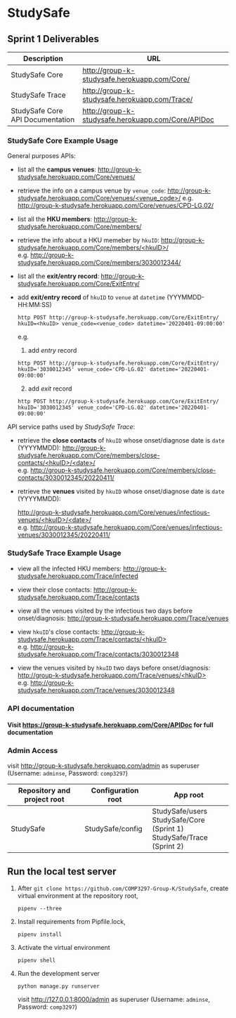 # StudySafe

## Sprint 1 Deliverables

| Description                      | URL                                                |
| -------------------------------- | -------------------------------------------------- |
| StudySafe Core                   | http://group-k-studysafe.herokuapp.com/Core/       |
| StudySafe Trace                  | http://group-k-studysafe.herokuapp.com/Trace/      |
| StudySafe Core API Documentation | http://group-k-studysafe.herokuapp.com/Core/APIDoc |

### StudySafe Core Example Usage

General purposes APIs:

 - list all the **campus venues**: http://group-k-studysafe.herokuapp.com/Core/venues/

 - retrieve the info on a campus venue by `venue_code`: [http://group-k-studysafe.herokuapp.com/Core/venues/<venue_code\>/]() e.g. http://group-k-studysafe.herokuapp.com/Core/venues/CPD-LG.02/
   


 - list all the **HKU members**: http://group-k-studysafe.herokuapp.com/Core/members/
   


 - retrieve the info about a HKU memeber by `hkuID`: [http://group-k-studysafe.herokuapp.com/Core/members/<hkuID\>/]() <br>e.g. http://group-k-studysafe.herokuapp.com/Core/members/3030012344/

 - list all the **exit/entry record**: http://group-k-studysafe.herokuapp.com/Core/ExitEntry/

 - add **exit/entry record** of `hkuID` to `venue` at `datetime` (YYYMMDD-HH:MM:SS)

   ```shell
   http POST http://group-k-studysafe.herokuapp.com/Core/ExitEntry/ hkuID=<hkuID> venue_code=<venue_code> datetime='20220401-09:00:00'
   ```
   
   e.g. 
   
   1. add *entry* record
   
   ```shell
   http POST http://group-k-studysafe.herokuapp.com/Core/ExitEntry/ hkuID='3030012345' venue_code='CPD-LG.02' datetime='20220401-09:00:00'
   ```
   
   2. add *exit* record
   
   ```shell
   http POST http://group-k-studysafe.herokuapp.com/Core/ExitEntry/ hkuID='3030012345' venue_code='CPD-LG.02' datetime='20220401-09:00:00'
   ```

API service paths used by *StudySafe Trace*:

 - retrieve the **close contacts** of `hkuID` whose onset/diagnose date is `date` (YYYYMMDD): [http://group-k-studysafe.herokuapp.com/Core/members/close-contacts/<hkuID\>/<date\>/]() <br>e.g. http://group-k-studysafe.herokuapp.com/Core/members/close-contacts/3030012345/20220411/

 - retrieve the **venues** visited by `hkuID` whose onset/diagnose date is `date` (YYYYMMDD): 

   [http://group-k-studysafe.herokuapp.com/Core/venues/infectious-venues/<hkuID\>/<date\>/]() <br>e.g. http://group-k-studysafe.herokuapp.com/Core/venues/infectious-venues/3030012345/20220411/

### StudySafe Trace Example Usage

 - view all the infected HKU members: http://group-k-studysafe.herokuapp.com/Trace/infected

 - view their close contacts: http://group-k-studysafe.herokuapp.com/Trace/contacts
   
 - view all the venues visited by the infectious two days before onset/diagnosis: http://group-k-studysafe.herokuapp.com/Trace/venues
   
 - view `hkuID`'s close contacts: [http://group-k-studysafe.herokuapp.com/Trace/contacts/<hkuID\>]() <br>e.g. http://group-k-studysafe.herokuapp.com/Trace/contacts/3030012348
   
 - view the venues visited by `hkuID` two days before onset/diagnosis: [http://group-k-studysafe.herokuapp.com/Trace/venues/<hkuID\>]() <br>e.g. http://group-k-studysafe.herokuapp.com/Trace/venues/3030012348
   

### API documentation

#### Visit https://group-k-studysafe.herokuapp.com/Core/APIDoc for full documentation

### Admin Access

visit http://group-k-studysafe.herokuapp.com/admin as superuser (Username: `adminse`, Password: `comp3297`)

| Repository and project root | Configuration root | App root                                                     |
| --------------------------- | ------------------ | ------------------------------------------------------------ |
| StudySafe                   | StudySafe/config   | StudySafe/users<br>StudySafe/Core (Sprint 1)<br>StudySafe/Trace (Sprint 2) |

## Run the local test server

1. After `git clone https://github.com/COMP3297-Group-K/StudySafe`, create virtual environment at the repository root, <br>

   ```shell
   pipenv --three
   ```

2. Install requirements from Pipfile.lock,

   ```shell
   pipenv install
   ```

3. Activate the virtual environment

   ``` shell
   pipenv shell
   ```

4. Run the development server

   ```shell
   python manage.py runserver
   ```

   visit http://127.0.0.1:8000/admin as superuser (Username: `adminse`, Password: `comp3297`)

#### 
